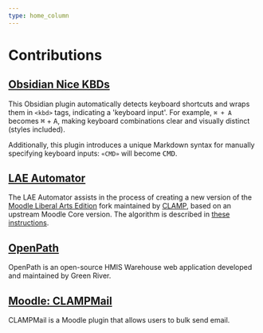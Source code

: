 ```yaml
---
type: home_column
---
```


# Contributions

## [Obsidian Nice KBDs](https://github.com/andyzito/obsidian-nice-kbds)

This Obsidian plugin automatically detects keyboard shortcuts and wraps them in `<kbd>` tags, indicating a 'keyboard input'. For example, `⌘ + A` becomes <kbd>⌘</kbd> + <kbd>A</kbd>, making keyboard combinations clear and visually distinct (styles included).

Additionally, this plugin introduces a unique Markdown syntax for manually specifying keyboard inputs: `«CMD»` will become <kbd>CMD</kbd>.

## [LAE Automator](https://github.com/andyzito/lae-automator)
The LAE Automator assists in the process of creating a new version of the [Moodle Liberal Arts Edition](https://www.clamp-it.org/get-involved/moodle-liberal-arts-edition-lae/) fork maintained by [CLAMP](https://www.clamp-it.org/), based on an upstream Moodle Core version. The algorithm is described in [these instructions](https://github.com/CLAMP-IT/moodle/wiki/Integration-Procedures).

## [OpenPath](/openpath)
OpenPath is an open-source HMIS Warehouse web application developed and maintained by Green River.

## [Moodle: CLAMPMail](/clampmail)
CLAMPMail is a Moodle plugin that allows users to bulk send email.
